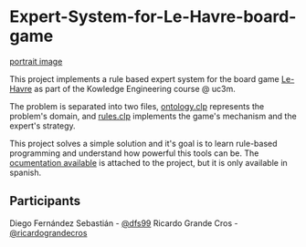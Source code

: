 # Expert-System-for-Le-Havre-board-game

[portrait image](https://cf.geekdo-images.com/y7Rqd3S6J7vyVhicR1bqTQ__imagepage/img/jHMOi7QNOsO97jKnZMnNr8QyWUE=/fit-in/900x600/filters:no_upscale():strip_icc()/pic6091101.jpg)

This project implements a rule based expert system for the board game [Le-Havre](https://boardgamegeek.com/boardgame/35677/le-havre) as part of the Kowledge Engineering course @ uc3m. 

The problem is separated into two files, [ontology.clp](https://github.com/ricardograndecros/Expert-System-for-Le-Havre-board-game/blob/master/ontology.clp) represents the problem's domain, and [rules.clp](https://github.com/ricardograndecros/Expert-System-for-Le-Havre-board-game/blob/master/rules.clp) implements the game's mechanism and the expert's strategy. 

This project solves a simple solution and it's goal is to learn rule-based programming and understand how powerful this tools can be. The [ocumentation available](https://github.com/ricardograndecros/Expert-System-for-Le-Havre-board-game/blob/master/Le-Havre-Doc.pdf) is attached to the project, but it is only available in spanish. 

## Participants

Diego Fernández Sebastián - [@dfs99](https://github.com/dfs99)
Ricardo Grande Cros - [@ricardograndecros](https://github.com/ricardograndecros)
